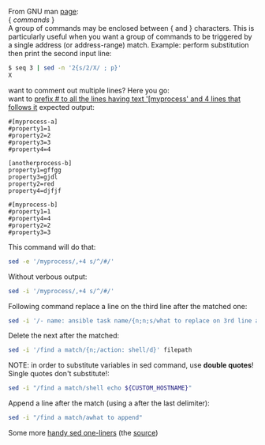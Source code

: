 
From GNU man [page](https://www.gnu.org/software/sed/manual/sed.html#Overview):  
{ *commands* }  
A group of commands may be enclosed between { and } characters. This is particularly useful when you want a group of commands to be triggered by a single address (or address-range) match.
Example: perform substitution then print the second input line:
```sh
$ seq 3 | sed -n '2{s/2/X/ ; p}'
X
```

want to comment out multiple lines? Here you go:  
want to [prefix # to all the lines having text \'\[myprocess\' and 4 lines that follows it](https://stackoverflow.com/questions/11703900/sed-comment-a-matching-line-and-x-lines-after-it) expected output:  
```
#[myprocess-a]
#property1=1
#property2=2
#property3=3
#property4=4

[anotherprocess-b]
property1=gffgg
property3=gjdl
property2=red
property4=djfjf

#[myprocess-b]
#property1=1
#property4=4
#property2=2
#property3=3
```
This command will do that:  
```sh
sed -e '/myprocess/,+4 s/^/#/' 
```
Without verbous output:  
```sh
sed -i '/myprocess/,+4 s/^/#/' 
```
Following command replace a line on the third line after the matched one:  
```sh
sed -i '/- name: ansible task name/{n;n;s/what to replace on 3rd line after the first match/replace with/}' filepath
```

Delete the next after the matched:
```sh
sed -i '/find a match/{n;/action: shell/d}' filepath
```

NOTE: in order to substitute variables in sed command, use **double quotes**! Single quotes don't substitute!:  
```sh
sed -i "/find a match/shell echo ${CUSTOM_HOSTNAME}"
```
Append a line after the match (using a after the last delimiter):
```sh
sed -i "/find a match/awhat to append"
```

Some more [handy sed one-liners](https://github.com/grelaxus/notes-pub/blob/master/shell-notes/SED_handy_one-liners.html) (the [source](https://edoras.sdsu.edu/doc/sed-oneliners.html))

